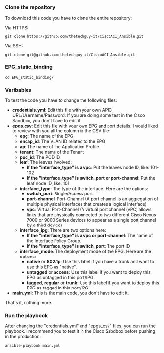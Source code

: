 ### Clone the repository

To download this code you have to clone the entire repository:

Via HTTPS:

```
git clone https://github.com/thetechguy-it/CiscoACI_Ansible.git
```

Via SSH:

```
git clone git@github.com:thetechguy-it/CiscoACI_Ansible.git
```

### EPG_static_binding

```
cd EPG_static_binding/
```


### Varibables
To test the code you have to change the following files:   
- **credentials.yml**: Edit this file with your own APIC URL/Username/Password. If you are doing some test in the Cisco Sandbox, you don't have to edit it
- **epgs.csv**: Edit this file with your own EPG and port details. I would liked to review with you all the column in the CSV file:
  - **epg**: The name of the EPG
  - **encap_id**: The VLAN ID related to the EPG
  - **ap**: The name of the Application Profile
  - **tenant**: The name of the Tenant
  - **pod_id**: The POD ID
  - **leaf**: The leaves involved:
    - **If the "interface_type" is a vpc**: Put the leaves node ID, like: 101-102
    - **If the "interface_type" is switch_port or port-channel**: Put the leaf node ID, like: 101
  - **interface_type**: The type of the interface. Here are the options:
    - **switch_port**: Single/Access port
    - **port-channel**: Port-Channel (A port channel is an aggregation of multiple physical interfaces that creates a logical interface)
    - **vpc**: Virtual Port-Channel (A virtual port channel (vPC) allows links that are physically connected to two different Cisco Nexus 7000 or 9000 Series devices to appear as a single port channel by a third device)
  - **interface_ipg**: There are two options here:
    - **If the "interface_type" is a vpc or port-channel**: The name of the Interface Policy Group.
    - **If the "interface_type" is switch_port**: The port ID
  - **interface_mode**: The deployment mode of the EPG. Here are the options:
    - **native** or **802.1p**: Use this label if you have a trunk and want to use this EPG as "native".
    - **untagged** or **access**: Use this label if you want to deploy this EPG as untagged in this port/IPG.
    - **tagged**, **regular** or **trunk**: Use this label if you want to deploy this EPG as tagged in this port/IPG.  
- **main.yml**: This is the main code, you don't have to edit it.

That's it, nothing more.

### Run the playbook

After changing the "credentials.yml" and "epgs_csv" files, you can run the playbook. I recommend you to test it in the Cisco Sabdbox before pushing in the production:

```
ansible-playbook main.yml
```
